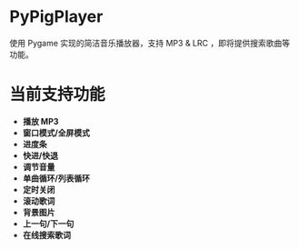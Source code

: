 # PyPigPlayer

使用 Pygame 实现的简洁音乐播放器，支持 MP3 & LRC ，即将提供搜索歌曲等功能。


# 当前支持功能

- **播放 MP3**
- **窗口模式/全屏模式**
- **进度条**
- **快进/快退**
- **调节音量**
- **单曲循环/列表循环**
- **定时关闭**
- **滚动歌词**
- **背景图片**
- **上一句/下一句**
- **在线搜索歌词**
